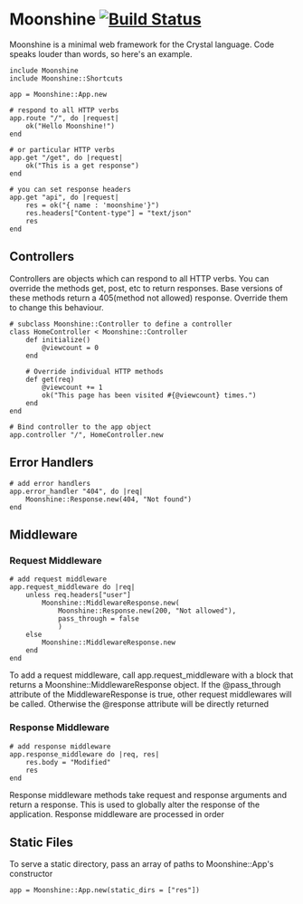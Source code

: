# Moonshine [![Build Status](https://travis-ci.org/dhruvrajvanshi/Moonshine.svg?branch=master)](https://travis-ci.org/dhruvrajvanshi/Moonshine)
Moonshine is a minimal web framework for the Crystal language.
Code speaks louder than words, so here's an example.

	include Moonshine
	include Moonshine::Shortcuts

	app = Moonshine::App.new
	
	# respond to all HTTP verbs
	app.route "/", do |request|
		ok("Hello Moonshine!")
	end

	# or particular HTTP verbs
	app.get "/get", do |request|
		ok("This is a get response")
	end

	# you can set response headers
	app.get "api", do |request|
		res = ok("{ name : 'moonshine'}")
		res.headers["Content-type"] = "text/json"
		res
	end
	
## Controllers
Controllers are objects which can respond to all HTTP verbs. You can override the methods get, post, etc to return responses. Base versions of these methods return a 405(method not allowed) response. Override them to change this behaviour.
	
	# subclass Moonshine::Controller to define a controller
	class HomeController < Moonshine::Controller
		def initialize()
			@viewcount = 0
		end

		# Override individual HTTP methods
		def get(req)
			@viewcount += 1
			ok("This page has been visited #{@viewcount} times.")
		end
	end

	# Bind controller to the app object
	app.controller "/", HomeController.new

## Error Handlers
	# add error handlers
	app.error_handler "404", do |req|
		Moonshine::Response.new(404, "Not found")
	end

## Middleware
### Request Middleware
	# add request middleware
	app.request_middleware do |req|
		unless req.headers["user"]
			Moonshine::MiddlewareResponse.new(
				Moonshine::Response.new(200, "Not allowed"),
				pass_through = false
				)
		else
			Moonshine::MiddlewareResponse.new
		end
	end
To add a request middleware, call app.request_middleware with a block that returns a Moonshine::MiddlewareResponse object. If the @pass_through attribute of the MiddlewareResponse is true, other request middlewares will be called. Otherwise the @response attribute will be directly returned

### Response Middleware
	# add response middleware
	app.response_middleware do |req, res|
		res.body = "Modified"
		res
	end
Response middleware methods take request and response arguments and return a response. This is used to globally alter the response of the application. Response middleware are processed in order

## Static Files
To serve a static directory, pass an array of paths to Moonshine::App's constructor
	
	app = Moonshine::App.new(static_dirs = ["res"])

